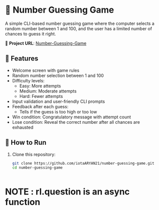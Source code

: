 # 🎯 Number Guessing Game

A simple CLI-based number guessing game where the computer selects a random number between 1 and 100, and the user has a limited number of chances to guess it right.

🔗 **Project URL**: [Number-Guessing-Game](https://roadmap.sh/projects/number-guessing-game)

## 🧠 Features

- Welcome screen with game rules
- Random number selection between 1 and 100
- Difficulty levels:
  - Easy: More attempts
  - Medium: Moderate attempts
  - Hard: Fewer attempts
- Input validation and user-friendly CLI prompts
- Feedback after each guess:
  - Tells if the guess is too high or too low
- Win condition: Congratulatory message with attempt count
- Lose condition: Reveal the correct number after all chances are exhausted

## 🚀 How to Run

1. Clone this repository:
   ```bash
   git clone https://github.com/iotaARYAN21/number-guessing-game.git
   cd number-guessing-game



# NOTE : rl.question is an **async function** 